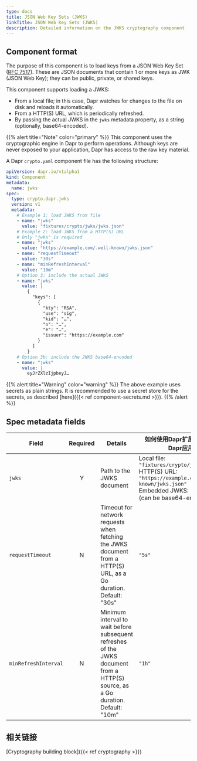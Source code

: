 ```yaml
---
type: docs
title: JSON Web Key Sets (JWKS)
linkTitle: JSON Web Key Sets (JWKS)
description: Detailed information on the JWKS cryptography component
---
```


## Component format

The purpose of this component is to load keys from a JSON Web Key Set ([RFC 7517](https://www.rfc-editor.org/rfc/rfc7517)). These are JSON documents that contain 1 or more keys as JWK (JSON Web Key); they can be public, private, or shared keys.

This component supports loading a JWKS:

- From a local file; in this case, Dapr watches for changes to the file on disk and reloads it automatically.
- From a HTTP(S) URL, which is periodically refreshed.
- By passing the actual JWKS in the `jwks` metadata property, as a string (optionally, base64-encoded).

{{% alert title="Note" color="primary" %}}
This component uses the cryptographic engine in Dapr to perform operations. Although keys are never exposed to your application, Dapr has access to the raw key material.



A Dapr `crypto.yaml` component file has the following structure:

```yaml
apiVersion: dapr.io/v1alpha1
kind: Component
metadata:
  name: jwks
spec:
  type: crypto.dapr.jwks
  version: v1
  metadata:
    # Example 1: load JWKS from file
    - name: "jwks"
      value: "fixtures/crypto/jwks/jwks.json"
    # Example 2: load JWKS from a HTTP(S) URL
    # Only "jwks" is required
    - name: "jwks"
      value: "https://example.com/.well-known/jwks.json"
    - name: "requestTimeout"
      value: "30s"
    - name: "minRefreshInterval"
      value: "10m"
    # Option 3: include the actual JWKS
    - name: "jwks"
      value: |
        {
          "keys": [
            {
              "kty": "RSA",
              "use": "sig",
              "kid": "…",
              "n": "…",
              "e": "…",
              "issuer": "https://example.com"
            }
          ]
        }
    # Option 3b: include the JWKS base64-encoded
    - name: "jwks"
      value: |
        eyJrZXlzIjpbeyJ…
```

{{% alert title="Warning" color="warning" %}}
The above example uses secrets as plain strings. It is recommended to use a secret store for the secrets, as described [here]({{< ref component-secrets.md >}}).
{{% /alert %}}

## Spec metadata fields

| Field                | Required | Details                                                                                                                                              | 如何使用Dapr扩展来开发和运行Dapr应用程序                                                                                                                                                                                     |
| -------------------- | :------: | ---------------------------------------------------------------------------------------------------------------------------------------------------- | ------------------------------------------------------------------------------------------------------------------------------------------------------------------------------------------------------------ |
| `jwks`               |     Y    | Path to the JWKS document                                                                                                                            | Local file: `"fixtures/crypto/jwks/jwks.json"`<br>HTTP(S) URL: `"https://example.com/.well-known/jwks.json"`<br>Embedded JWKS: `{"keys": […]}` (can be base64-encoded) |
| `requestTimeout`     |     N    | Timeout for network requests when fetching the JWKS document from a HTTP(S) URL, as a Go duration. Default: "30s"                 | `"5s"`                                                                                                                                                                                                       |
| `minRefreshInterval` |     N    | Minimum interval to wait before subsequent refreshes of the JWKS document from a HTTP(S) source, as a Go duration. Default: "10m" | `"1h"`                                                                                                                                                                                                       |

## 相关链接

[Cryptography building block]({{< ref cryptography >}})
